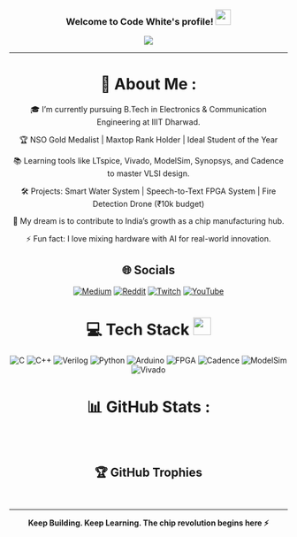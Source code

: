 <h3 align="center">
  Welcome to Code White's profile!
  <img src="https://media.giphy.com/media/hvRJCLFzcasrR4ia7z/giphy.gif" width="28">
</h3>
<p align="center">
  <a href="https://github.com/CodeWhiteWeb/CodeWhiteWeb">
    <img src="https://readme-typing-svg.herokuapp.com?color=%2336BCF7&center=true&vCenter=true&lines=Hi+%2C+welcome+to+my+Github+page;I+am+CodeWhiteWeb;Electronics+%26+Communication+Engineering+Student;Aspiring+VLSI+Engineer;Passionate+about+Semiconductors">
  </a>
</p>
<hr>
<div align="center">
<h1 id="about-me">💫 About Me :</h1>
<p>🎓 I’m currently pursuing B.Tech in Electronics & Communication Engineering at IIIT Dharwad.</p>
<p>🏆 NSO Gold Medalist | Maxtop Rank Holder | Ideal Student of the Year</p>
<p>📚 Learning tools like LTspice, Vivado, ModelSim, Synopsys, and Cadence to master VLSI design.</p>
<p>🛠️ Projects: Smart Water System | Speech-to-Text FPGA System | Fire Detection Drone (₹10k budget)</p>
<p>🚀 My dream is to contribute to India’s growth as a chip manufacturing hub.</p>
<p>⚡ Fun fact: I love mixing hardware with AI for real-world innovation.</p>

<h2 id="socials">🌐 Socials</h2>
<p>
  <a href="https://medium.com/@CodeWhiteWeb"><img src="https://img.shields.io/badge/Medium-12100E?logo=medium&logoColor=white" alt="Medium"></a>
  <a href="https://reddit.com/user/CodeWhiteWeb"><img src="https://img.shields.io/badge/Reddit-%23FF4500.svg?logo=Reddit&logoColor=white" alt="Reddit"></a>
  <a href="https://twitch.tv/code_white_web"><img src="https://img.shields.io/badge/Twitch-%239146FF.svg?logo=Twitch&logoColor=white" alt="Twitch"></a>
  <a href="https://youtube.com/c/CodeWhiteWeb"><img src="https://img.shields.io/badge/YouTube-%23FF0000.svg?logo=YouTube&logoColor=white" alt="YouTube"></a>
</p>

<h1 id="tech-stack">💻 Tech Stack <img src="https://media2.giphy.com/media/QssGEmpkyEOhBCb7e1/giphy.gif" width="32px"></h1>
<p>
  <img src="https://img.shields.io/badge/C-%2300599C.svg?style=for-the-badge&logo=c&logoColor=white" alt="C">
  <img src="https://img.shields.io/badge/C++-%2300599C.svg?style=for-the-badge&logo=c%2B%2B&logoColor=white" alt="C++">
  <img src="https://img.shields.io/badge/Verilog-000000?style=for-the-badge&logo=verilog&logoColor=white" alt="Verilog">
  <img src="https://img.shields.io/badge/Python-3670A0?style=for-the-badge&logo=python&logoColor=ffdd54" alt="Python">
  <img src="https://img.shields.io/badge/Arduino-00979D?style=for-the-badge&logo=arduino&logoColor=white" alt="Arduino">
  <img src="https://img.shields.io/badge/FPGA-blue?style=for-the-badge" alt="FPGA">
  <img src="https://img.shields.io/badge/Cadence-red?style=for-the-badge" alt="Cadence">
  <img src="https://img.shields.io/badge/ModelSim-007ACC?style=for-the-badge" alt="ModelSim">
  <img src="https://img.shields.io/badge/Vivado-yellow?style=for-the-badge" alt="Vivado">
</p>

<h1 id="github-stats">📊 GitHub Stats :</h1>
<p><img src="https://github-readme-stats.vercel.app/api?username=CodeWhiteWeb&theme=radical&hide_border=false&include_all_commits=true&count_private=true" alt=""></p>
<p><img src="https://github-readme-streak-stats.herokuapp.com/?user=CodeWhiteWeb&theme=radical&hide_border=false" alt=""></p>
<p><img src="https://github-readme-stats.vercel.app/api/top-langs/?username=CodeWhiteWeb&theme=radical&hide_border=false&layout=compact" alt=""></p>

<h2 id="github-trophies">🏆 GitHub Trophies</h2>
<p><img src="https://github-profile-trophy.vercel.app/?username=CodeWhiteWeb&theme=discord&no-frame=false&no-bg=false&margin-w=4" alt=""></p>

<!-- View count and final sign-off -->
<p><img src="https://komarev.com/ghpvc/?username=CodeWhiteWeb&label=Visitors+Count&color=brightgreen" alt=""></p>

<hr>
<p><b>Keep Building. Keep Learning. The chip revolution begins here ⚡</b></p>
</div>
